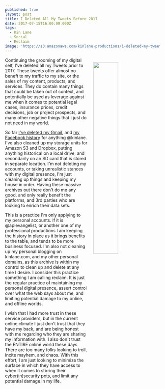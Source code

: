 ```yaml
---
published: true
layout: post
title: I Deleted All My Tweets Before 2017
date: 2017-07-15T16:00:00.000Z
tags:
  - Kin Lane
  - Social
  - Reclaim
image: 'https://s3.amazonaws.com/kinlane-productions/i-deleted-my-tweets.png'
---
```

<p><img src="https://s3.amazonaws.com/kinlane-productions/i-deleted-my-tweets.png" align="right" width="40%" style="padding: 15px;" /></p>
Continuing the grooming of my digital self, I've deleted all my Tweets prior to 2017. These tweets offer almost no beneft to my traffic to my site, or the sales of my content, products, and services. They do contain many things that could be taken out of context, and potentially be used as leverage against me when it comes to potential legal cases, insurance prices, credit decisions, job or project prospects, and many other negative things that I just do not need in my world.

So far [I've deleted my Gmail](http://kinlane.com/2017/07/06/i-deleted-all-but-the-last-six-months-of-my-gmail/), and [my Facebook history](http://kinlane.com/2017/07/14/i-flushed-the-last-nine-years-of-my-facebook-profile/) for anything @kinlane. I've also cleaned up my storage units for Amazon S3 and Dropbox, putting anything historical on a local drive, and secondarily on an SD card that is stored in separate location. I'm not deleting my accounts, or taking unrealistic stances with my digital presence, I'm just cleaning up things and keeping my house in order. Having these massive archives out there don't do me any good, and only really benefit the platforms, and 3rd parties who are looking to enrich their data sets.

This is a practice I'm only applying to my personal accounts. If it is @apievangelist, or another one of my professional productions I am keeping the history in place as it brings benefits to the table, and tends to be more business focused. I'm also not cleaning up my personal blogging on kinlane.com, and my other personal domains, as this archive is within my control to clean up and delete at any time I desire. I consider this practice something I am calling reclaim. It is just the regular practice of maintaining my personal digital presence, assert control over what the web says about me, and limiting potential damage to my online, and offline worlds. 

I wish that I had more trust in these service providers, but in the current online climate I just don't trust that they have my back, and are being honest with me regarding who they are sharing my information with. I also don't trust the ENTIRE online world these days. There are too many folks looking to troll, incite mayhem, and chaos. With this effort, I am just looking to minimize the surface in which they have access to when it comes to stirring their cyber(in)security pots, and limit any potential damage in my life. 
